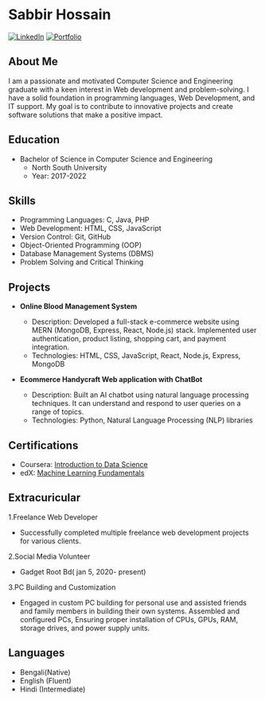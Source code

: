 # Sabbir Hossain

[![LinkedIn](https://img.shields.io/badge/LinkedIn-Profile-blue)](https://www.linkedin.com/in/sabbir-hossain-bb5619266/)
[![Portfolio](https://img.shields.io/badge/Portfolio-Website-green)]([https://www.johndoe.com](https://hsabbir36.blogspot.com/))

## About Me

I am a passionate and motivated Computer Science and Engineering graduate with a keen interest in Web development and problem-solving. I have a solid foundation in programming languages, Web Development, and IT support. My goal is to contribute to innovative projects and create software solutions that make a positive impact.

## Education

- Bachelor of Science in Computer Science and Engineering
  - North South University
  - Year: 2017-2022

## Skills

- Programming Languages: C, Java, PHP
- Web Development: HTML, CSS, JavaScript
- Version Control: Git, GitHub
- Object-Oriented Programming (OOP)
- Database Management Systems (DBMS)
- Problem Solving and Critical Thinking

## Projects

- **Online Blood Management System**
  - Description: Developed a full-stack e-commerce website using MERN (MongoDB, Express, React, Node.js) stack. Implemented user authentication, product listing, shopping cart, and payment integration.
  - Technologies: HTML, CSS, JavaScript, React, Node.js, Express, MongoDB

- **Ecommerce Handycraft Web application with ChatBot**
  - Description: Built an AI chatbot using natural language processing techniques. It can understand and respond to user queries on a range of topics.
  - Technologies: Python, Natural Language Processing (NLP) libraries


## Certifications

- Coursera: [Introduction to Data Science](https://www.coursera.org/account/accomplishments/certificate123)
- edX: [Machine Learning Fundamentals](https://www.edx.org/course/machine-learning-fundamentals)

## Extracuricular 

 1.Freelance Web Developer 
- Successfully completed multiple freelance web development projects for various clients.

 2.Social Media Volunteer
- Gadget Root Bd( jan 5, 2020- present)

 3.PC Building and Customization 
- Engaged in custom PC building for personal use and assisted friends and family members in building their own systems. Assembled and configured PCs, Ensuring proper installation of CPUs, GPUs, RAM, storage drives, and power supply units.

## Languages

- Bengali(Native)
- English (Fluent)
- Hindi (Intermediate)


